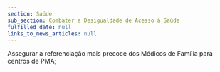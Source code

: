 ```yaml
---
section: Saúde
sub_section: Combater a Desigualdade de Acesso à Saúde
fulfilled_date: null
links_to_news_articles: null
---
```


Assegurar a referenciação mais precoce dos Médicos de Família para centros de PMA;